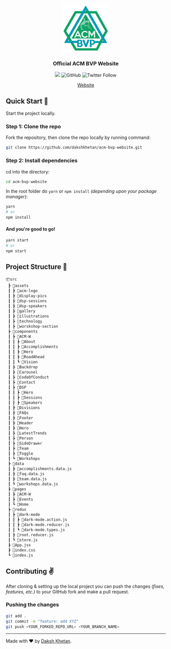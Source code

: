 <br />
<p align="center">
  <a href="https://bvcoe.acm.org">
    <img src="./src/assets/acm-logo/ACM-BVP-logo.png" alt="ACM BVP Logo" width="150">
  </a>

  <h3 align="center">Official ACM BVP Website</h3>

  <p align="center">
    <a href="https://www.codacy.com/manual/dakshkhetan/acm-bvp-website/dashboard?utm_source=github.com&amp;utm_medium=referral&amp;utm_content=dakshkhetan/acm-bvp-website&amp;utm_campaign=Badge_Grade"><img src="https://app.codacy.com/project/badge/Grade/0eb2af24b1fb4d579d39acd20b6416f3"/></a>
    <img alt="GitHub" src="https://img.shields.io/github/license/dakshkhetan/acm-bvp-website" />
    <img alt="Twitter Follow" src="https://img.shields.io/twitter/follow/dakshkhetan?style=social" />
  </p>

  <p align="center">
    <a href="https://bvcoe.acm.org">Website</a>
  </p>
</p>

## Quick Start :rocket:

Start the project locally.

### Step 1: Clone the repo

Fork the repository, then clone the repo locally by running command:

```sh
git clone https://github.com/dakshkhetan/acm-bvp-website.git
```

### Step 2: Install dependencies

cd into the directory:

```sh
cd acm-bvp-website
```

In the root folder do `yarn` or `npm install` _(depending upon your package manager)_:

```sh
yarn
# or
npm install
```

#### And you're good to go!

```sh
yarn start
# or
npm start
```

## Project Structure :open_file_folder:

```
📦src
 ┣ 📂assets
 ┃ ┣ 📂acm-logo
 ┃ ┣ 📂display-pics
 ┃ ┣ 📂dsp-sessions
 ┃ ┣ 📂dsp-speakers
 ┃ ┣ 📂gallery
 ┃ ┣ 📂illustrations
 ┃ ┣ 📂technology
 ┃ ┣ 📂worskshop-section
 ┣ 📂components
 ┃ ┣ 📂ACM-W
 ┃ ┃ ┣ 📂About
 ┃ ┃ ┣ 📂Accomplishments
 ┃ ┃ ┣ 📂Hero
 ┃ ┃ ┣ 📂RoadAhead
 ┃ ┃ ┗ 📂Vision
 ┃ ┣ 📂Backdrop
 ┃ ┣ 📂Carousel
 ┃ ┣ 📂CodeOfConduct
 ┃ ┣ 📂Contact
 ┃ ┣ 📂DSP
 ┃ ┃ ┣ 📂Hero
 ┃ ┃ ┣ 📂Sessions
 ┃ ┃ ┣ 📂Speakers
 ┃ ┣ 📂Divisions
 ┃ ┣ 📂FAQs
 ┃ ┣ 📂Footer
 ┃ ┣ 📂Header
 ┃ ┣ 📂Hero
 ┃ ┣ 📂LatestTrends
 ┃ ┣ 📂Person
 ┃ ┣ 📂SideDrawer
 ┃ ┣ 📂Team
 ┃ ┣ 📂Toggle
 ┃ ┗ 📂Workshops
 ┣ 📂data
 ┃ ┣ 📜accomplishments.data.js
 ┃ ┣ 📜faq.data.js
 ┃ ┣ 📜team.data.js
 ┃ ┗ 📜workshops.data.js
 ┣ 📂pages
 ┃ ┣ 📂ACM-W
 ┃ ┣ 📂Events
 ┃ ┗ 📂Home
 ┣ 📂redux
 ┃ ┣ 📂dark-mode
 ┃ ┃ ┣ 📜dark-mode.action.js
 ┃ ┃ ┣ 📜dark-mode.reducer.js
 ┃ ┃ ┗ 📜dark-mode.types.js
 ┃ ┣ 📜root.reducer.js
 ┃ ┗ 📜store.js
 ┣ 📜App.jsx
 ┣ 📜index.css
 ┗ 📜index.js
```

## Contributing :v:

After cloning & setting up the local project you can push the changes _(fixes, features, etc.)_ to your GitHub fork and make a pull request.

### Pushing the changes

```bash
git add .
git commit -m "feature: add XYZ"
git push <YOUR_FORKED_REPO_URL> <YOUR_BRANCH_NAME>
```

---

Made with :heart: by [Daksh Khetan](https://dakshkhetan.now.sh/).
